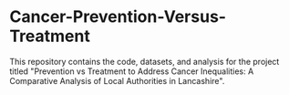 # Cancer-Prevention-Versus-Treatment
This repository contains the code, datasets, and analysis for the project titled "Prevention vs Treatment to Address Cancer Inequalities: A Comparative Analysis of Local Authorities in Lancashire".
